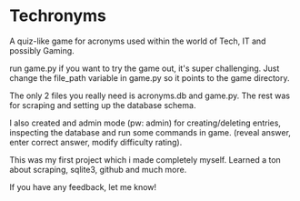 # Techronyms

A quiz-like game for acronyms used within the world of Tech, IT and possibly Gaming.

run game.py if you want to try the game out, it's super challenging. Just change the file_path variable in game.py so it points to the game directory.

The only 2 files you really need is acronyms.db and game.py. The rest was for scraping and setting up the database schema.

I also created and admin mode (pw: admin) for creating/deleting entries, inspecting the database and run some commands in game.
(reveal answer, enter correct answer, modify difficulty rating).

This was my first project which i made completely myself. Learned a ton about scraping, sqlite3, github and much more.

If you have any feedback, let me know!  
